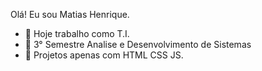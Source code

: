 Olá! Eu sou Matias Henrique.

- 🔭 Hoje trabalho como T.I.
- 🥹 3° Semestre Analise e Desenvolvimento de Sistemas 
- 🌱 Projetos apenas com HTML CSS JS.


